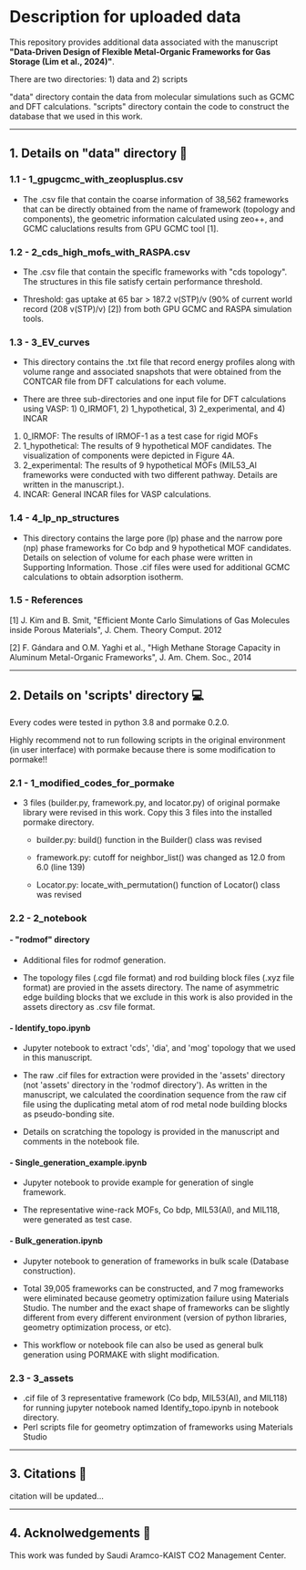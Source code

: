 # Description for uploaded data

This repository provides additional data associated with the manuscript **"Data-Driven Design of Flexible Metal-Organic Frameworks for Gas Storage (Lim et al., 2024)"**. </br>

There are two directories: 1) data and 2) scripts </br>

"data" directory contain the data from molecular simulations such as GCMC and DFT calculations. "scripts" directory contain the code to construct the database that we used in this work.

---



## 1. Details on "data" directory :floppy_disk:

### 1.1 - 1_gpugcmc_with_zeoplusplus.csv

- The .csv file that contain the coarse information of 38,562 frameworks that can be directly obtained from the name of framework (topology and components), the geometric information calculated using zeo++, and GCMC caluclations results from GPU GCMC tool [1].



### 1.2 - 2_cds_high_mofs_with_RASPA.csv

- The .csv file that contain the speciflc frameworks with "cds topology". The structures in this file satisfy certain performance threshold.

- Threshold: gas uptake at 65 bar > 187.2 v(STP)/v (90% of current world record (208 v(STP)/v) [2]) from both GPU GCMC and RASPA simulation tools.



### 1.3 - 3_EV_curves

- This directory contains the .txt file that record energy profiles along with volume range and associated snapshots that were obtained from the CONTCAR file from DFT calculations for each volume.

- There are three sub-directories and one input file for DFT calculations using VASP: 1) 0_IRMOF1, 2) 1_hypothetical, 3) 2_experimental, and 4) INCAR 

1. 0_IRMOF: The results of IRMOF-1 as a test case for rigid MOFs
2. 1_hypothetical: The results of 9 hypothetical MOF candidates. The visualization of components were depicted in Figure 4A. 
3. 2_experimental: The results of 9 hypothetical MOFs (MIL53_Al frameworks were conducted with two different pathway. Details are written in the manuscript.). 
4. INCAR: General INCAR files for VASP calculations.



### 1.4 - 4_lp_np_structures

- This directory contains the large pore (lp) phase and the narrow pore (np) phase frameworks for Co bdp and 9 hypothetical MOF candidates. Details on selection of volume for each phase were written in Supporting Information. Those .cif files were used for additional GCMC calculations to obtain adsorption isotherm.



### 1.5 - References

[1]  J. Kim and B. Smit, "Efficient Monte Carlo Simulations of Gas Molecules inside Porous Materials", J. Chem. Theory Comput. 2012

[2] F. Gándara and O.M. Yaghi et al., "High Methane Storage Capacity in Aluminum Metal-Organic Frameworks", J. Am. Chem. Soc., 2014

---



## 2. Details on 'scripts' directory :computer:

Every codes were tested in python 3.8 and pormake 0.2.0.</br>

Highly recommend not to run following scripts in the original environment (in user interface) with pormake because there is some modification to pormake!!



### 2.1 - 1_modified_codes_for_pormake

- 3 files (builder.py, framework.py, and locator.py) of original pormake library were revised in this work. Copy this 3 files into the installed pormake directory.

  - builder.py: build() function in the Builder() class was revised

  - framework.py: cutoff for neighbor_list() was changed as 12.0 from 6.0 (line 139)

  - Locator.py: locate_with_permutation() function of Locator() class was revised




### 2.2 - 2_notebook

#### - "rodmof" directory

- Additional files for rodmof generation.

- The topology files (.cgd file format) and rod building block files (.xyz file format) are provied in the assets directory. The name of asymmetric edge building blocks that we exclude in this work is also provided in the assets directory as .csv file format.

#### - Identify_topo.ipynb

- Jupyter notebook to extract 'cds', 'dia', and 'mog' topology that we used in this manuscript.

- The raw .cif files for extraction were provided in the 'assets' directory (not 'assets' directory in the 'rodmof directory'). As written in the manuscript, we calculated the coordination sequence from the raw cif file using the duplicating metal atom of rod metal node building blocks as pseudo-bonding site. 

- Details on scratching the topology is provided in the manuscript and comments in the notebook file.

#### - Single_generation_example.ipynb

- Jupyter notebook to provide example for generation of single framework.

- The representative wine-rack MOFs, Co bdp, MIL53(Al), and MIL118, were generated as test case.

#### - Bulk_generation.ipynb

- Jupyter notebook to generation of frameworks in bulk scale (Database construction).

- Total 39,005 frameworks can be constructed, and 7 mog frameworks were eliminated because geometry optimization failure using Materials Studio. The number and the exact shape of frameworks can be slightly different from every different environment (version of python libraries, geometry optimization process, or etc).

- This workflow or notebook file can also be used as general bulk generation using PORMAKE with slight modification.



### 2.3 - 3_assets

- .cif file of 3 representative framework (Co bdp, MIL53(Al), and MIL118) for running jupyter notebook named Identify_topo.ipynb in notebook directory.
- Perl scripts file for geometry optimzation of frameworks using Materials Studio

---



## 3. Citations :page_with_curl:

citation will be updated...

---



## 4. Acknolwedgements :muscle:

This work was funded by Saudi Aramco-KAIST CO2 Management Center.